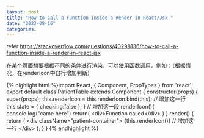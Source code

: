 ```yaml
---
layout: post
title: "How to Call a Function inside a Render in React/Jsx "
date: "2023-08-16"
categories: 
---
```

<p>refer <a href="https://stackoverflow.com/questions/40298136/how-to-call-a-function-inside-a-render-in-react-jsx">https://stackoverflow.com/questions/40298136/how-to-call-a-function-inside-a-render-in-react-jsx</a></p>
<p>在某个页面想要根据不同的条件进行渲染，可以使用函数调用，例如：（根据情况，在renderIcon中自行增加判断）</p>
{% highlight html %}import React, { Component, PropTypes } from &#39;react&#39;;
export default class PatientTable extends Component {
constructor(props) {
super(props);
this.renderIcon = this.renderIcon.bind(this);  // 增加这一行
this.state = { 
checking:false
};
}
// 增加这一段
renderIcon(){
console.log(&quot;came here&quot;)
return(
&lt;div&gt;Function called&lt;/div&gt;
)
}
render() {
return (
&lt;div className=&quot;patient-container&quot;&gt;
{this.renderIcon()}     // 增加这一行 
&lt;/div&gt;
);
}
}
{% endhighlight %}
